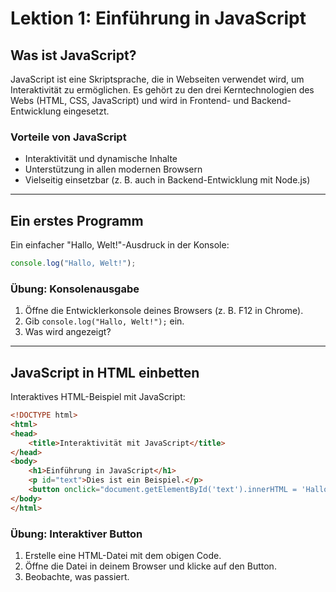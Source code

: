 
# Lektion 1: Einführung in JavaScript

## Was ist JavaScript?

JavaScript ist eine Skriptsprache, die in Webseiten verwendet wird, um Interaktivität zu ermöglichen. Es gehört zu den drei Kerntechnologien des Webs (HTML, CSS, JavaScript) und wird in Frontend- und Backend-Entwicklung eingesetzt.

### Vorteile von JavaScript

- Interaktivität und dynamische Inhalte
- Unterstützung in allen modernen Browsern
- Vielseitig einsetzbar (z. B. auch in Backend-Entwicklung mit Node.js)

---

## Ein erstes Programm

Ein einfacher "Hallo, Welt!"-Ausdruck in der Konsole:

```javascript
console.log("Hallo, Welt!");
```

### Übung: Konsolenausgabe

1. Öffne die Entwicklerkonsole deines Browsers (z. B. F12 in Chrome).
2. Gib `console.log("Hallo, Welt!");` ein.
3. Was wird angezeigt?

---

## JavaScript in HTML einbetten

Interaktives HTML-Beispiel mit JavaScript:

```html
<!DOCTYPE html>
<html>
<head>
    <title>Interaktivität mit JavaScript</title>
</head>
<body>
    <h1>Einführung in JavaScript</h1>
    <p id="text">Dies ist ein Beispiel.</p>
    <button onclick="document.getElementById('text').innerHTML = 'Hallo, Welt!'">Klick mich</button>
</body>
</html>
```

### Übung: Interaktiver Button

1. Erstelle eine HTML-Datei mit dem obigen Code.
2. Öffne die Datei in deinem Browser und klicke auf den Button.
3. Beobachte, was passiert.
